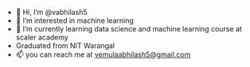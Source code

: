 - 👋 Hi, I’m @vabhilash5
- 👀 I’m interested in machine learning
- 🌱 I’m currently learning data science and machine learning course at scaler academy
-    Graduated from NIT Warangal
- 📫 you can reach me at vemulaabhilash5@gmail.com


<!---
vabhilash5/vabhilash5 is a ✨ special ✨ repository because its `README.md` (this file) appears on your GitHub profile.
You can click the Preview link to take a look at your changes.
--->
